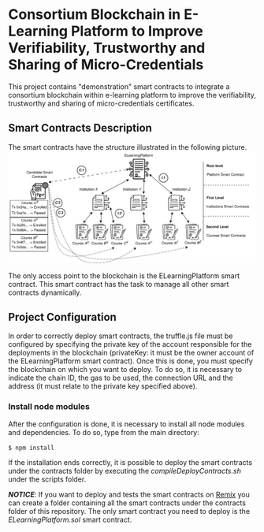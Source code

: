 # Consortium Blockchain in E-Learning Platform to Improve Verifiability, Trustworthy and Sharing of Micro-Credentials

This project contains "demonstration" smart contracts to integrate a consortium blockchain within e-learning platform to improve the verifiability, trustworthy and sharing of micro-credentials certificates.

## Smart Contracts Description

The smart contracts have the structure illustrated in the following picture.
![alt text](https://github.com/alessandrobigiotti/micro-credentials-smart-contracts/blob/main/img/smartcontracttree.png?raw=true)

The only access point to the blockchain is the ELearningPlatform smart contract. This smart contract has the task to manage all other smart contracts dynamically.


## Project Configuration

In order to correctly deploy smart contracts, the truffle.js file must be configured by specifying the private key of the account responsible for the deployments in the blockchain (privateKey: it must be the owner account of the ELearningPlatform smart contract). Once this is done, you must specify the blockchain on which you want to deploy. To do so, it is necessary to indicate the chain ID, the gas to be used, the connection URL and the address (it must relate to the private key specified above).

### Install node modules

After the configuration is done, it is necessary to install all node modules and dependencies. To do so, type from the main directory:
```
$ npm install
```
If the installation ends correctly, it is possible to deploy the smart contracts under the contracts folder by executing the *compileDeployContracts.sh* under the scripts folder.

***NOTICE***: If you want to deploy and tests the smart contracts on [Remix](https://remix.ethereum.org) you can create a folder containing all the smart contracts under the contracts folder of this repository. The only smart contract you need to deploy is the *ELearningPlatform.sol* smart contract.

